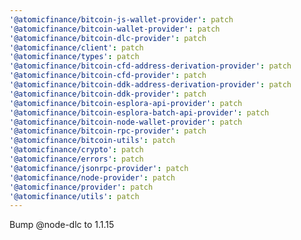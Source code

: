 ```yaml
---
'@atomicfinance/bitcoin-js-wallet-provider': patch
'@atomicfinance/bitcoin-wallet-provider': patch
'@atomicfinance/bitcoin-dlc-provider': patch
'@atomicfinance/client': patch
'@atomicfinance/types': patch
'@atomicfinance/bitcoin-cfd-address-derivation-provider': patch
'@atomicfinance/bitcoin-cfd-provider': patch
'@atomicfinance/bitcoin-ddk-address-derivation-provider': patch
'@atomicfinance/bitcoin-ddk-provider': patch
'@atomicfinance/bitcoin-esplora-api-provider': patch
'@atomicfinance/bitcoin-esplora-batch-api-provider': patch
'@atomicfinance/bitcoin-node-wallet-provider': patch
'@atomicfinance/bitcoin-rpc-provider': patch
'@atomicfinance/bitcoin-utils': patch
'@atomicfinance/crypto': patch
'@atomicfinance/errors': patch
'@atomicfinance/jsonrpc-provider': patch
'@atomicfinance/node-provider': patch
'@atomicfinance/provider': patch
'@atomicfinance/utils': patch
---
```


Bump @node-dlc to 1.1.15
